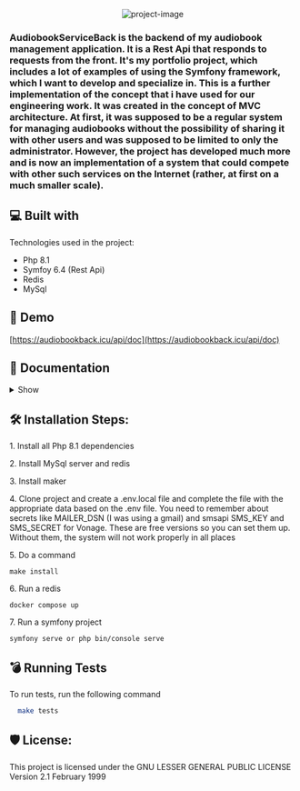 <p align="center"><img src="https://socialify.git.ci/Straicur/AudiobookServiceBack/image?description=1&amp;descriptionEditable=Manage%20and%20share%20audiobooks&amp;font=Source%20Code%20Pro&amp;language=1&amp;name=1&amp;pattern=Plus&amp;theme=Dark" alt="project-image"></p>

<h3>AudiobookServiceBack is the backend of my audiobook management application. It is a Rest Api that responds to requests from the front. It's my portfolio project, which includes a lot of examples of using the Symfony framework, which I want to develop and specialize in. This is a further implementation of the concept that i have used for our engineering work. It was created in the concept of MVC architecture. At first, it was supposed to be a regular system for managing audiobooks without the possibility of sharing it with other users and was supposed to be limited to only the administrator. However, the project has developed much more and is now an implementation of a system that could compete with other such services on the Internet (rather, at first on a much smaller scale).</h2>

<h2>💻 Built with</h2>

Technologies used in the project:

*   Php 8.1
*   Symfoy 6.4 (Rest Api)
*   Redis
*   MySql

<h2>🚀 Demo</h2>

[https://audiobookback.icu/api/doc](https://audiobookback.icu/api/doc)

<h2>🧐 Documentation</h2>
<details>
  <summary>Show</summary>
All files are saved on the server in the specified path (it has over-size protection on disk). Authentication is possible through a generated token, which must be added to the header for almost every request. Queries are sent as json, the application serializes them to objects accordingly and works on classes, not pure json. Errors are subject to logging with the monologue package and if any occur, the appropriate response 500, 400, 401, 403, 409 is returned. </br> For the audiobook to work properly, it must be provided in the appropriate zip format (mp3 files and cover JPG or PNG). When an error occurs, the audiobook can be deleted from the disk, and before activation, it is not visible to users. This also applies to the entire category and the audiobooks plugged into it. As an additional security measure, in addition to the Uuid itself for access to data sent from the api (audiobook details), a corresponding category key is required, created together with it. Translations have also been added, which, depending on the language or localization sent in the header, return a message to the user in the appropriate language (currently Polish and English). </br> Tests have also been added to check and catch errors that are returned respectively (you can start them with 'make tests'). With the addition of the make package, you can execute shell commands that have been prepared to set up the server faster and add basic data. They mostly execute prepared symfony commands and can be found in the Makefile. </br> A smpt server has also been added, which sends emails appropriate to the situation, which are also translated. Additionally, SMS API is used (Vonage). Also included are listeners and tools that encapsulate minor functionalities that are repetitive or need to be encapsulated in one place. implemented api swagger for easier work with api and describing appropriate endpoints. </br> Staged using OVH hosting on an Ubuntu system and using nginx, redis, phpfpm, PHP 8.1 and Symfony 5. 

## Functionalities
### Admin
You have to be an admin to do these things. Admins are added with special commands.
- Categories - Categories are like a tree. There can be a main category and a lot of subcategories. An audiobook needs to be in at least one category to be displayed (the user sees only category audiobooks). They need to be activated to be displayed. You can also change their names or delete them, and they sub categories.
- Audiobooks - Audiobooks are added in the appropriate zip file format, which consists of a folder and mp3 files and cover jpg or png, and then he can manage them like: listening, downloading zip and editing it, re-adding (there are options to delete notifications of this audiobook and to delete his comments), deleting and adding categories, and removing the audiobook from the category and the system.
- Users - Managing users, he can change them at least: role, phone, password, unban, and activate them. An additional option for the user is a request for account deletion, which is also handled by the administrator. In details, the administrator can see why he is banned and a period to.
- Notifications - Notifications are a simple implementation of notifying a user about many things going on in the system, like: new audiobook or categories, a new proposed list, accepting or rejecting his report, or just to say something to users.
- Technical breaks - Technical breaks are here to secure a system. When one is active, a user can't do anything in a system, only admins can operate on it and prepare it to work.
- Reports - Reports are a proper thing to report bugs, strange user behavior, or just to ask about anything. The administrator can respond to them, accept them or reject them.
- Cache - Cache is implemented with a Redis. Admin needs to clear it to work or test a system. With that, he does not need to wait until a redis key time of live is expired. It also clears the front cache of useQuery and local storage.
- Statistics - There are simple statistics to see what is going on with the service.

### User
- Authorize - You need to enter a valid email and password to get an API key. With an API key, the system knows who you are and it is used in almost every endpint.
- Register - Registration requires providing correct data that is not in the system, such as a phone number and email address. After receiving the appropriate data, the system will send an email with a face to the page that will activate the user by adding the appropriate role in the system. The user also has the option to impose parental controls.
- Comment - After listening to more than half of the audiobook, the user has the option to comment on it or like other comments. The depth of the comments is shallow and only appears as the main comment and comments to the main one.
- Notifications - Notifications are returned to a list, and they are very different depending on who is doing what in the system. The number of new notifications is returned and the list shows which one has not been seen yet (hovered in the fort). Notifications contain descriptions and various details depending on the type.
- Audiobooks - The user receives a list of categories and in each category its audiobooks that are active. In the list, these are basic data but can also download its full details and its cover and mp3 file.It is also possible to search for audiobooks based on their name or authors.
- Proposed - After listening to more audiobooks or adding some to your favorites list, the system creates a list of suggested audiobooks that are suggested based on the categories you listen to. However, audiobooks from only one category are not returned, but from several, so the suggested audiobooks are more interesting and more diverse.
- MyList - This is a list of your favorite audiobooks that allows for quicker access to the audiobooks that interest you.
- Report - The user has the ability to report various problems in the system and display a list of their reports to have insight into them. Upon acceptance or rejection, they will receive an email or notification.
- Settings - The settings allow you to reset your password, change your password with email acceptance, change your email with email acceptance and SMS code, impose parental controls, and delete your account on the website.

</details>

<h2>🛠️ Installation Steps:</h2>

<p>1. Install all Php 8.1 dependencies</p>

<p>2. Install MySql server and redis</p>

<p>3. Install maker</p>

<p>4. Clone project and create a .env.local file and complete the file with the appropriate data based on the .env file. You need to remember about secrets like MAILER_DSN (I was using a gmail) and smsapi SMS_KEY and SMS_SECRET for Vonage. These are free versions so you can set them up. Without them, the system will not work properly in all places </p>

<p>5. Do a command</p>

```
make install
```

<p>6. Run a redis</p>

```
docker compose up
```

<p>7. Run a symfony project</p>

```
symfony serve or php bin/console serve
```


<h2> 💣 Running Tests</h2>

To run tests, run the following command

```bash
  make tests
```

<h2>🛡️ License:</h2>

This project is licensed under the GNU LESSER GENERAL PUBLIC LICENSE Version 2.1 February 1999
